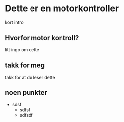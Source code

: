 # Dette er en motorkontroller
kort intro

## Hvorfor motor kontroll?
litt ingo om dette

## takk for meg
takk for at du leser dette


## noen punkter
- sdsf
    - sdfsf
    - sdfsdf
